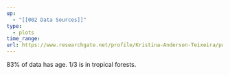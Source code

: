 ```yaml
---
up:
  - "[[002 Data Sources]]"
type:
  - plots
time_range: 
url: https://www.researchgate.net/profile/Kristina-Anderson-Teixeira/publication/324126160_ForC_A_global_database_of_forest_carbon_stocks_and_fluxes/links/5d49524da6fdcc370a7fc35f/ForC-A-global-database-of-forest-carbon-stocks-and-fluxes.pdf
---
```

83% of data has age. 1/3 is in tropical forests.